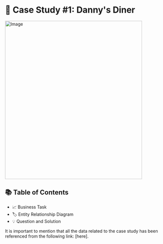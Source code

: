 # 🍜 Case Study #1: Danny's Diner 
<img src="https://user-images.githubusercontent.com/81607668/127727503-9d9e7a25-93cb-4f95-8bd0-20b87cb4b459.png" alt="Image" width="450" height="520">

## 📚 Table of Contents
- 📈 Business Task
- 🏷️ Entity Relationship Diagram
- 💡 Question and Solution


It is important to mention that all the data related to the case study has been referenced from the following link: [here].
